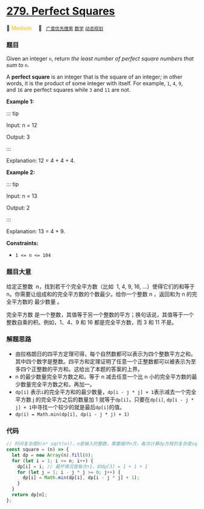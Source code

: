 # [279. Perfect Squares](https://leetcode.com/problems/perfect-squares/)

🍊 <font color=#ffb800>Medium</font>&emsp; 🔖&ensp; [`广度优先搜索`](../solution/breadth-first-search.md) [`数学`](../solution/mathematics.md) [`动态规划`](../solution/dynamic-programming.md)

### 题目

Given an integer `n`, return *the least number of perfect square numbers that sum to* `n`.

A **perfect square** is an integer that is the square of an integer; in other words, it is the product of some integer with itself. For example, `1`, `4`, `9`, and `16` are perfect squares while `3` and `11` are not.

**Example 1:**

::: tip

Input: n = 12

Output: 3

:::

Explanation: 12 = 4 + 4 + 4.

**Example 2:**

::: tip

Input: n = 13

Output: 2

:::

Explanation: 13 = 4 + 9.

**Constraints:**

- `1 <= n <= 104`

### 题目大意

给定正整数  n，找到若干个完全平方数（比如  1, 4, 9, 16, ...）使得它们的和等于 n。你需要让组成和的完全平方数的个数最少。给你一个整数 n ，返回和为 n 的完全平方数的 最少数量 。

完全平方数 是一个整数，其值等于另一个整数的平方；换句话说，其值等于一个整数自乘的积。例如，1、4、9 和 16 都是完全平方数，而 3 和 11 不是。

### 解题思路

- 由拉格朗日的四平方定理可得，每个自然数都可以表示为四个整数平方之和。 其中四个数字是整数。四平方和定理证明了任意一个正整数都可以被表示为至多四个正整数的平方和。这给出了本题的答案的上界。
- n 的最少数量完全平方数之和，等于 n 减去任意一个比 n 小的完全平方数的最少数量完全平方数之和，再加一。
- `dp[i]` 表示`i`的完全平方和的最少数量，`dp[i - j * j] + 1`表示减去一个完全平方数 j 的完全平方之后的数量加 1 就等于`dp[i]`，只要在`dp[i]`, `dp[i - j * j] + 1`中寻找一个较少的就是最后`dp[i]`的值。
- `dp(i) = Math.min(dp[i], dp(i - j * j) + 1)`

### 代码

```javascript
// 时间复杂度O(n* sqrt(n))，n是输入的整数，需要循环n次，每次计算dp方程的复杂度sqrt(n)，空间复杂度O(n)
const square = (n) => {
  let dp = new Array(n).fill(0);
  for (let i = 1; i <= n; i++) {
    dp[i] = i; // 最坏情况是每次+1，如dp[3] = 1 + 1 + 1
    for (let j = 1; i - j * j >= 0; j++) {
      dp[i] = Math.min(dp[i], dp[i - j * j] + 1);
    }
  }
  return dp[n];
};
```
